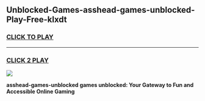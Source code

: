 
## Unblocked-Games-asshead-games-unblocked-Play-Free-klxdt
<h3>
<a href="https://premium76.site?title=asshead-games-unblocked&ref=21A">CLICK TO PLAY</a></h3>
<hr>

<h3>
<a href="https://premium76.site?title=asshead-games-unblocked&ref=21A">CLICK 2 PLAY</a>
  
</h3>

<a href="https://premium76.site?title=asshead-games-unblocked&ref=21A"><img src="https://clearcache.store/games.png"></a>


**asshead-games-unblocked games unblocked: Your Gateway to Fun and Accessible Online Gaming**
